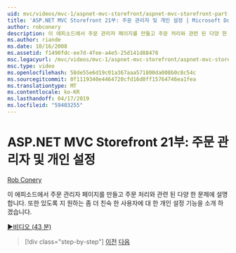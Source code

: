 ```yaml
---
uid: mvc/videos/mvc-1/aspnet-mvc-storefront/aspnet-mvc-storefront-part-21-order-manager-and-personalization
title: 'ASP.NET MVC Storefront 21부: 주문 관리자 및 개인 설정 | Microsoft Docs'
author: robconery
description: 이 에피소드에서 주문 관리자 페이지를 만들고 주문 처리와 관련 된 다양 한 문제에 설명 합니다. 또한 개인 설정 기능을 소개 하겠습니다...
ms.author: riande
ms.date: 10/16/2008
ms.assetid: f1490fdc-ee7d-4fee-a4e5-25d141d88478
msc.legacyurl: /mvc/videos/mvc-1/aspnet-mvc-storefront/aspnet-mvc-storefront-part-21-order-manager-and-personalization
msc.type: video
ms.openlocfilehash: 58de55e6d19c01a367aaa571800da008b0c8c54c
ms.sourcegitcommit: 0f1119340e4464720cfd16d0ff15764746ea1fea
ms.translationtype: MT
ms.contentlocale: ko-KR
ms.lasthandoff: 04/17/2019
ms.locfileid: "59403255"
---
```

# <a name="aspnet-mvc-storefront-part-21-order-manager-and-personalization"></a>ASP.NET MVC Storefront 21부: 주문 관리자 및 개인 설정

[Rob Conery](https://github.com/robconery)

이 에피소드에서 주문 관리자 페이지를 만들고 주문 처리와 관련 된 다양 한 문제에 설명 합니다. 또한 있도록 지 원하는 좀 더 친숙 한 사용자에 대 한 개인 설정 기능을 소개 하겠습니다.

[&#9654;비디오 (43 분)](https://channel9.msdn.com/Blogs/ASP-NET-Site-Videos/aspnet-mvc-storefront-part-21-order-manager-and-personalization)

> [!div class="step-by-step"]
> [이전](aspnet-mvc-storefront-part-20-logging.md)
> [다음](aspnet-mvc-storefront-part-22-restructuring-rerouting-and-paypal.md)
